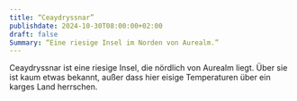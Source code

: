 ```yaml
---
title: “Ceaydryssnar”
publishdate: 2024-10-30T08:00:00+02:00
draft: false
Summary: “Eine riesige Insel im Norden von Aurealm.”
---
```


Ceaydryssnar ist eine riesige Insel, die nördlich von Aurealm liegt. Über sie ist kaum etwas bekannt, außer dass hier eisige Temperaturen über ein karges Land herrschen.
